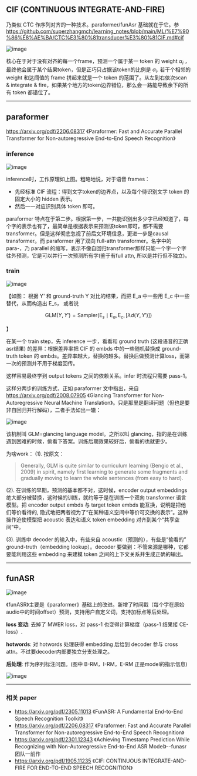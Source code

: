 ## CIF (CONTINUOUS INTEGRATE-AND-FIRE)
乃类似 CTC 作序列对齐的一种技术。paraformer/funAsr 基础就在于它。参 https://github.com/superzhangmch/learning_notes/blob/main/ML/%E7%90%86%E8%AE%BA/CTC%E3%80%81transducer%E3%80%81CIF.md#cif 

![image](https://github.com/user-attachments/assets/ebf189d7-5706-417b-ba9f-02d1cd68edae)

核心在于对于没有对齐的每一个frame，预测一个属于某一 token 的 weight $\alpha_i$ ，最终他会属于某个结果token，但是正巧只占据该token的比例是 $\alpha_i$. 若干个相邻的 weight 和达阈值的 frame 拼起来就是一个 token 的范围了。从左到右依次scan & integrate & fire，如果某个地方的token边界错位，那么会一路能导致余下的所有 token 都错位了。

---
## paraformer

https://arxiv.org/pdf/2206.08317 《Paraformer: Fast and Accurate Parallel Transformer for Non-autoregressive End-to-End Speech Recognition》

### inference

![image](https://github.com/user-attachments/assets/6a18376c-685f-4ecd-a4c8-1cf6e266cbc7)

inference时，工作原理如上图。粗略地说，对于语音 frames：
- 先经标准 CIF 流程：得到文字token的边界点，以及每个待识别文字 token 的固定大小的 hidden 表示。
- 然后一一对应识别具体 token 即可。

paraformer 特点在于第二步。根据第一步，一共能识别出多少字已经知道了，每个字的表示也有了，最简单是根据表示来预测该token即可，都不需要 transformer。但是这样彻底忽视了前后文环境信息，更进一步是causal transformer。而  paraformer 用了双向 full-attn transformer。名字中的 para-，乃 parallel 的缩写，表示不像自回归transformer那样只能一个字一个字往外预测，它是可以并行一次预测所有字(鉴于有full attn, 所以是并行但不独立)。

### train

![image](https://github.com/user-attachments/assets/49e58d87-3356-46e4-b834-b50491c38cae)

【如图： 根据 Y' 和 ground-truth Y 对比的结果，而把 E_a 中一些用 E_c 中一些替代，从而构造出 E_s， 或者说 

$$\text{GLM}(Y, Y') = \text{Sampler}(\text{E}_s \mid \text{E}_a, \text{E}_c, [\lambda d(Y, Y')])$$

】

在某一个 train step，先 inference 一步，看看和 ground  truth (这段语音的正确asr结果) 的差异：根据差异率把 CIF 的 embds 中的一些随机替换成 ground-truth token 的 embds。差异率越大，替换的越多。替换后做预测计算loss，而第一次的预测并不用于梯度回传。

这样容易最终学到 output tokens 之间的依赖关系。infer 时流程只需要 pass-1。

这样分两步的训练方式，正如 paraformer 文中指出，来自 https://arxiv.org/pdf/2008.07905 《Glancing Transformer for Non-Autoregressive Neural Machine Translation》。只是那里是翻译问题（但也是要非自回归并行解码），二者手法如出一辙：

![image](https://github.com/user-attachments/assets/11d48860-62df-4ed9-a408-ff3167fe4a46)

该机制叫 GLM=glancing language model。之所以叫 glancing，指的是在训练遇到困难的时候，偷看下答案。训练后期效果较好后，偷看的也就更少。

为啥work：
(1). 按原文：
> Generally, GLM is quite similar to curriculum learning (Bengio et al., 2009) in spirit, namely first learning to generate some fragments and gradually moving to learn the whole sentences (from easy to hard). 

(2). 在训练的早期，预测的基本都不对，这时候，encoder output embeddings 绝大部分被替换，这时候的训练，就约等于是在训练一个双向 transformer 语言模型。把 encoder output embds 与 target token embds 能互换，说明是把他们等价看待的, 隐式地把两者视为了“在某种语义空间中等价可交换的表示”。这种操作迫使模型把 acoustic 表达和语义 token embedding 对齐到某个“共享空间”中。

(3). 训练中 decoder 的输入中，有些来自 acoustic（预测的），有些是“偷看的” ground-truth（embedding lookup）。decoder 要做到：不管来源是哪种，它都要能利用这些 embedding 来建模 token 之间的上下文关系并生成正确的输出。

---

## funASR

![image](https://github.com/user-attachments/assets/a08e6216-165b-4dcc-9a5e-56ee8ad5e276)

《funASR》主要是《paraformer》基础上的改进。新增了时间戳（每个字在原始audio中的时间offset）预测，支持用户自定义词，支持加标点等后处理。

**loss 变动**: 去掉了 MWER loss，对 pass-1 也变得计算梯度（pass-1 结果接 CE-loss）.

**hotwords**: 对 hotwords 处理获得 embedding 后给到 decoder 参与 cross attn。不过要decoder内部要独立分支处理之。

**后处理**: 作为序列标注问题。(图中 B-RM，I-RM，E-RM 正是model的指示信息)

![image](https://github.com/user-attachments/assets/0a5b71cf-6327-469c-a97f-1a81052f4702)

---
### 相关 paper
- https://arxiv.org/pdf/2305.11013 《FunASR: A Fundamental End-to-End Speech Recognition Toolkit》
- https://arxiv.org/pdf/2206.08317 《Paraformer: Fast and Accurate Parallel Transformer for Non-autoregressive End-to-End Speech Recognition》
- https://arxiv.org/pdf/2301.12343 《Achieving Timestamp Prediction While Recognizing with Non-Autoregressive End-to-End ASR Model》--funasr 团队一前作
- https://arxiv.org/pdf/1905.11235 《CIF: CONTINUOUS INTEGRATE-AND-FIRE FOR END-TO-END SPEECH RECOGNITION》

